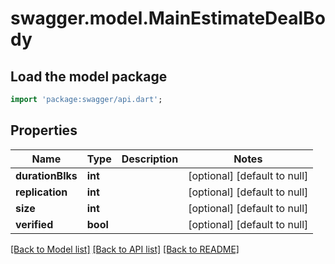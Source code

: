 # swagger.model.MainEstimateDealBody

## Load the model package
```dart
import 'package:swagger/api.dart';
```

## Properties
Name | Type | Description | Notes
------------ | ------------- | ------------- | -------------
**durationBlks** | **int** |  | [optional] [default to null]
**replication** | **int** |  | [optional] [default to null]
**size** | **int** |  | [optional] [default to null]
**verified** | **bool** |  | [optional] [default to null]

[[Back to Model list]](../README.md#documentation-for-models) [[Back to API list]](../README.md#documentation-for-api-endpoints) [[Back to README]](../README.md)

